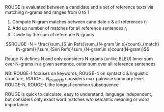 ROUGE is evaluated between a candidate and a set of reference texts via matching n-grams and ranges from 0 to 1
1. Compute N-gram matches between candidate c & all references $r_i$
2. Add up number of matches for all reference sentences $r_i$
3. Divide by the sum of reference N-grams

$$ROUGE -N = \frac{\sum_{S \in Refs}\sum_{N-gram \in s}{count}_{match}(N-gram)}{\sum_{S\in Refs}\sum_{N-gram\in s}count(N-gram)}$$

Rouge-N defines N and only considers N-grams (unlike BLEU)
Inner sum over N-grams in a given sentence, outer sum over all reference sentences

NB: ROUGE-1 focuses on keywords, ROUGE-4 on syntactic & linguistic structure, $ROUGE-N_{multi refs}$ considers max pairwise summary level ROUGE-N, ROUGE-L the longest common subsequence

ROUGE is quick to calculate, easy to understand, language independent, but considers only exact word matches w/o semantic meaning or word importance